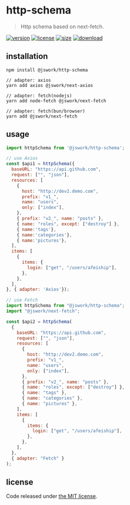 # http-schema
> Http schema based on next-fetch.

[![version][version-image]][version-url]
[![license][license-image]][license-url]
[![size][size-image]][size-url]
[![download][download-image]][download-url]

## installation
```shell
npm install @jswork/http-schema

// adapter: axios
yarn add axios @jswork/next-axios

// adapter: fetch(nodejs)
yarn add node-fetch @jswork/next-fetch

// adapter: fetch(bun/browser)
yarn add @jswork/next-fetch
```

## usage
```js
import httpSchema from '@jswork/http-schema';

// use Axios
const $api1 = httpSchema({
  baseURL: "https://api.github.com",
  request: ["", "json"],
  resources: [
    {
      host: "http://dev2.demo.com",
      prefix: "v1_",
      name: "users",
      only: ["index"],
    },
    { prefix: "v2_", name: "posts" },
    { name: "roles", except: ["destroy"] },
    { name:'tags'},
    { name:'categories'},
    { name:'pictures'},
  ],
  items: [
    {
      items: {
        login: ["get", "/users/afeiship"],
      },
    },
  ],
}, { adapter: 'Axios'});

// use Fetch
import httpSchema from "@jswork/http-schema";
import "@jswork/next-fetch";

const $api2 = httpSchema(
  {
    baseURL: "https://api.github.com",
    request: ["", "json"],
    resources: [
      {
        host: "http://dev2.demo.com",
        prefix: "v1_",
        name: "users",
        only: ["index"],
      },
      { prefix: "v2_", name: "posts" },
      { name: "roles", except: ["destroy"] },
      { name: "tags" },
      { name: "categories" },
      { name: "pictures" },
    ],
    items: [
      {
        items: {
          login: ["get", "/users/afeiship"],
        },
      },
    ],
  },
  { adapter: "Fetch" }
);
```

## license
Code released under [the MIT license](https://github.com/afeiship/http-schema/blob/master/LICENSE.txt).

[version-image]: https://img.shields.io/npm/v/@jswork/http-schema
[version-url]: https://npmjs.org/package/@jswork/http-schema

[license-image]: https://img.shields.io/npm/l/@jswork/http-schema
[license-url]: https://github.com/afeiship/http-schema/blob/master/LICENSE.txt

[size-image]: https://img.shields.io/bundlephobia/minzip/@jswork/http-schema
[size-url]: https://github.com/afeiship/http-schema/blob/master/dist/http-schema.min.js

[download-image]: https://img.shields.io/npm/dm/@jswork/http-schema
[download-url]: https://www.npmjs.com/package/@jswork/http-schema
